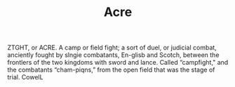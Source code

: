 ---
title: Acre
letter: A
permalink: "/definitions/acre-2.html"
body: ZTGHT, or ACRE. A camp or field fight; a sort of duel, or judicial combat, anciently
  fought by slngie combatants, En-glisb and Scotch, between the frontlers of the two
  kingdoms with sword and lance. Called “campfight," and the combatants “cham-piqns,”
  from the open field that was the stage of trial. CowelL
published_at: '2018-07-07'
source: Black's Law Dictionary
layout: post
---